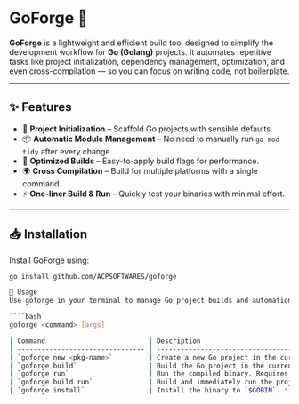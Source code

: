# GoForge 🚀

**GoForge** is a lightweight and efficient build tool designed to simplify the development workflow for **Go (Golang)** projects. It automates repetitive tasks like project initialization, dependency management, optimization, and even cross-compilation — so you can focus on writing code, not boilerplate.

---

## ✨ Features

- 🔧 **Project Initialization** – Scaffold Go projects with sensible defaults.
- 📦 **Automatic Module Management** – No need to manually run `go mod tidy` after every change.
- 🚀 **Optimized Builds** – Easy-to-apply build flags for performance.
- 🌍 **Cross Compilation** – Build for multiple platforms with a single command.
- ⚡ **One-liner Build & Run** – Quickly test your binaries with minimal effort.

---

## 📥 Installation

Install GoForge using:

`````bash
go install github.com/ACPSOFTWARES/goforge

🚀 Usage
Use goforge in your terminal to manage Go project builds and automation:

````bash
goforge <command> [args]

| Command                          | Description                                                                |
| -------------------------------- | -------------------------------------------------------------------------- |
| `goforge new <pkg-name>`         | Create a new Go project in the current directory and initialize `go.mod`.  |
| `goforge build`                  | Build the Go project in the current directory.                             |
| `goforge run`                    | Run the compiled binary. Requires that `goforge build` has been run first. |
| `goforge build run`              | Build and immediately run the project binary.                              |
| `goforge install`                | Install the binary to `$GOBIN`. *(Currently experimental)*                 |

`````
